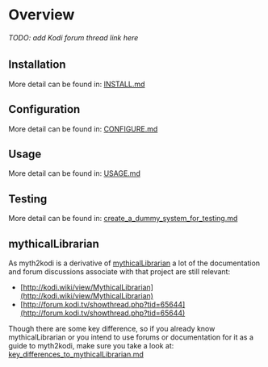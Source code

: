 # Overview

###### TODO: *add Kodi forum thread link here*

## Installation
More detail can be found in: [INSTALL.md](INSTALL.md)

## Configuration
More detail can be found in: [CONFIGURE.md](CONFIGURE.md)

## Usage
More detail can be found in: [USAGE.md](USAGE.md)

## Testing
More detail can be found in: [create_a_dummy_system_for_testing.md](create_a_dummy_system_for_testing.md)


## mythicalLibrarian
As myth2kodi is a derivative of [mythicalLibrarian](https://github.com/adamoutler/mythicallibrarian)
a lot of the documentation and forum discussions associate with that project
are still relevant:
  + [http://kodi.wiki/view/MythicalLibrarian](http://kodi.wiki/view/MythicalLibrarian)
  + [http://forum.kodi.tv/showthread.php?tid=65644](http://forum.kodi.tv/showthread.php?tid=65644)

Though there are some key difference, so if you already know mythicalLibrarian
or you intend to use forums or documentation for it as a guide to myth2kodi,
make sure you take a look at:   
[key_differences_to_mythicalLibrarian.md](./key_differences_to_mythicalLibrarian.md)


